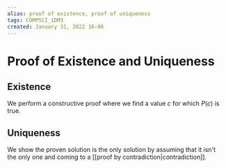 ```yaml
---
alias: proof of existence, proof of uniqueness
tags: COMPSCI_1DM3
created: January 31, 2022 16:06
---
```

# Proof of Existence and Uniqueness
## Existence
We perform a constructive proof where we find a value $c$ for which $P(c)$ is true.
## Uniqueness
We show the proven solution is the only solution by assuming that it isn't the only one and coming to a [[proof by contradiction|contradiction]].